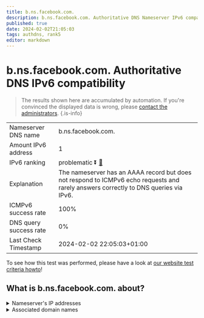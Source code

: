 ```yaml
---
title: b.ns.facebook.com.
description: b.ns.facebook.com. Authoritative DNS Nameserver IPv6 compatibility
published: true
date: 2024-02-02T21:05:03
tags: authdns, rank5
editor: markdown
---
```


# b.ns.facebook.com. Authoritative DNS IPv6 compatibility

> The results shown here are accumulated by automation. If you're convinced the displayed data is wrong, please [contact the administrators](/howto/chat). 
{.is-info}




|   |   |
| - | - |
| Nameserver DNS name | b.ns.facebook.com.
| Amount IPv6 address | 1
| IPv6 ranking | problematic :arrow_double_down: [🔗](/howto/ranking) |
| Explanation | The nameserver has an AAAA record but does not respond to ICMPv6 echo requests and rarely answers correctly to DNS queries via IPv6. |
| ICMPv6 success rate | 100%|
| DNS query success rate | 0% |
| Last Check Timestamp | 2024-02-02 22:05:03+01:00 |

To see how this test was performed, please have a look at [our website test criteria howto](/howto/testcriteria/authdns)!


## What is b.ns.facebook.com. about?




<details>
<summary>Nameserver's IP addresses</summary>

2a03:2880:f0fd:c:face:b00c:0:35

</details>



<details>
<summary>Associated domain names</summary>

www.facebook.com

</details>
